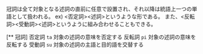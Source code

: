 冠詞は全て対象となる述詞の直前に任意で設置され、それ以降は統語上一つの単語として扱われる。
ex) <否定詞><述詞>というような形である。
また、<反転詞><受動詞><述詞>というように組み合わせることもできる。

[** 冠詞]
否定詞 `ta`
	対象の述詞の意味を否定する
反転詞 `pi`
	対象の述詞の意味を反転する
受動詞 `su`
	対象の述詞の主語と目的語を交替する
